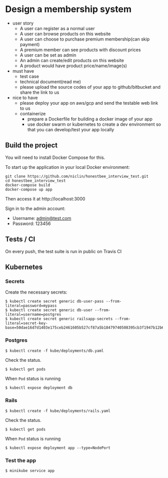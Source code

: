 # Design a membership system

* user story
    * A user can register as a normal user
    * A user can browse products on this website
    * A user can choose to purchase premium membership(can skip payment)
    * A premium member can see products with discount prices
    * A user can be set as admin
    * An admin can create/edit products on this website
    * A product would have product price/name/image(s)
* must have
    * test case
    * technical document(read me)
    * please upload the source codes of your app to github/bitbucket and share the link to us
* nice to have
    * please deploy your app on aws/gcp and send the testable web link to us
    * containerize
        * prepare a Dockerfile for building a docker image of your app
        * use docker swarm or kubernetes to create a dev environment so that you can develop/test your app locally


## Build the project

You will need to install Docker Compose for this.

To start up the application in your local Docker environment:

```
git clone https://github.com/niclin/honestbee_interview_test.git
cd honestbee_interview_test
docker-compose build
docker-compose up app
```

Then access it at http://localhost:3000

Sign in to the admin account:

- Username: admin@test.com
- Password: 123456

## Tests / CI

On every push, the test suite is run in public on Travis CI

## Kubernetes

### Secrets

Create the necessary secrets:

```
$ kubectl create secret generic db-user-pass --from-literal=password=mypass
$ kubectl create secret generic db-user --from-literal=username=postgres
$ kubectl create secret generic railsapp-secrets --from-literal=secret-key-base=50dae16d7d1403e175ceb2461605b527cf87a5b18479740508395cb3f1947b12b63bad049d7d1545af4dcafa17a329be4d29c18bd63b421515e37b43ea43df64
```

### Postgres

```
$ kubectl create -f kube/deployments/db.yaml
```

Check the status.

```
$ kubectl get pods
```

When `Pod` status is running

```bash
$ kubectl expose deployment db
```


### Rails

```
$ kubectl create -f kube/deployments/rails.yaml
```

Check the status.

```
$ kubectl get pods
```

When `Pod` status is running

```
$ kubectl expose deployment app --type=NodePort
```

### Test the app

```
$ minikube service app
```


